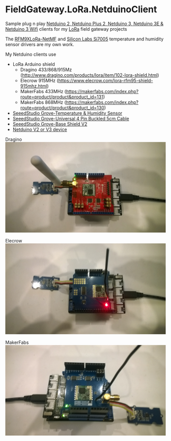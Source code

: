 # FieldGateway.LoRa.NetduinoClient
Sample plug n play [Netduino 2, Netduino Plus 2, Netduino 3, Netduino 3E & Netduino 3 Wifi](https://www.wildernesslabs.co/) clients for my [LoRa](https://lora-alliance.org/) field gateway projects

The [RFM9XLoRa-NetMF](https://github.com/KiwiBryn/RFM9XLoRa-NetMF) and [Silicon Labs Si7005](https://www.silabs.com/products/sensors/humidity/si7005) temperature and humidity sensor drivers are my own work.

My Netduino clients use
* LoRa Arduino shield
  * Dragino 433/868/915Mz (http://www.dragino.com/products/lora/item/102-lora-shield.html)
  * Elecrow 915MHz (https://www.elecrow.com/lora-rfm95-shield-915mhz.html)
  * MakerFabs 433MHz (https://makerfabs.com/index.php?route=product/product&product_id=131)
  * MakerFabs 868MHz (https://makerfabs.com/index.php?route=product/product&product_id=130)
* [SeeedStudio Grove-Temperature & Humidity Sensor ](https://www.seeedstudio.com/Grove-Temperature%26Humidity-Sensor-%28High-Accuracy-%26-Mini%29-p-1921.html)
* [SeeedStudio Grove-Universal 4 Pin Buckled 5cm Cable](https://www.seeedstudio.com/Grove-Universal-4-Pin-Buckled-5cm-Cable-%285-PCs-Pack%29-p-925.html)
* [SeeedStudio Grove-Base Shield V2](https://www.seeedstudio.com/Base-Shield-V2-p-1378.html)
* [Netduino V2 or V3 device](https://www.wildernesslabs.co/Netduino)

Dragino 
![Netduino 3 Dragino Client](FieldGatewayNetduinoLoRaDragino915.jpg)

Elecrow
![Netduino 3 Elecrow Client](FieldGatewayNetduinoLoRaElecrow915.jpg)

MakerFabs
![Netduino 3 MakerFabs Client](FieldGatewayNetduinoLoRaMakerFabs433.jpg)



